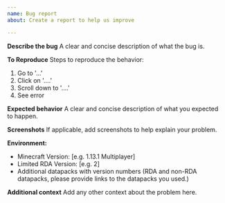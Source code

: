```yaml
---
name: Bug report
about: Create a report to help us improve

---
```


**Describe the bug**
A clear and concise description of what the bug is.

**To Reproduce**
Steps to reproduce the behavior:
1. Go to '...'
2. Click on '....'
3. Scroll down to '....'
4. See error

**Expected behavior**
A clear and concise description of what you expected to happen.

**Screenshots**
If applicable, add screenshots to help explain your problem.

**Environment:**
 - Minecraft Version: [e.g. 1.13.1 Multiplayer]
 - Limited RDA Version: [e.g. 2]
 - Additional datapacks with version numbers (RDA and non-RDA datapacks, please provide links to the datapacks you used.)

**Additional context**
Add any other context about the problem here.
